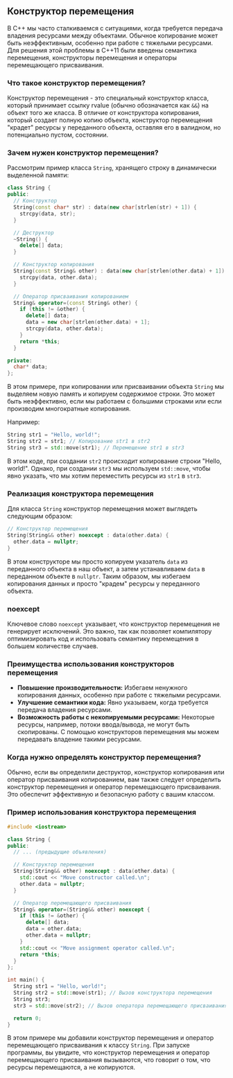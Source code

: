 ## Конструктор перемещения

В C++ мы часто сталкиваемся с ситуациями, когда требуется передача владения ресурсами между объектами. Обычное копирование может быть неэффективным, особенно при работе с тяжелыми ресурсами. Для решения этой проблемы в C++11 были введены семантика перемещения, конструкторы перемещения и операторы перемещающего присваивания.

### Что такое конструктор перемещения?

Конструктор перемещения - это специальный конструктор класса, который принимает ссылку rvalue (обычно обозначается как `&&`) на объект того же класса. В отличие от конструктора копирования, который создает полную копию объекта, конструктор перемещения "крадет" ресурсы у переданного объекта, оставляя его в валидном, но потенциально пустом, состоянии.

### Зачем нужен конструктор перемещения?

Рассмотрим пример класса `String`, хранящего строку в динамически выделенной памяти:

```cpp
class String {
public:
  // Конструктор
  String(const char* str) : data(new char[strlen(str) + 1]) {
    strcpy(data, str);
  }

  // Деструктор
  ~String() {
    delete[] data;
  }

  // Конструктор копирования
  String(const String& other) : data(new char[strlen(other.data) + 1]) {
    strcpy(data, other.data);
  }

  // Оператор присваивания копированием
  String& operator=(const String& other) {
    if (this != &other) {
      delete[] data;
      data = new char[strlen(other.data) + 1];
      strcpy(data, other.data);
    }
    return *this;
  }

private:
  char* data;
};
```

В этом примере, при копировании или присваивании объекта `String` мы выделяем новую память и копируем содержимое строки. Это может быть неэффективно, если мы работаем с большими строками или если производим многократные копирования.

Например:

```cpp
String str1 = "Hello, world!";
String str2 = str1; // Копирование str1 в str2
String str3 = std::move(str1); // Перемещение str1 в str3
```

В этом коде, при создании `str2` происходит копирование строки "Hello, world!". Однако, при создании `str3` мы используем `std::move`, чтобы явно указать, что мы хотим переместить ресурсы из `str1` в `str3`.

### Реализация конструктора перемещения

Для класса `String` конструктор перемещения может выглядеть следующим образом:

```cpp
// Конструктор перемещения
String(String&& other) noexcept : data(other.data) {
  other.data = nullptr;
}
```

В этом конструкторе мы просто копируем указатель `data` из переданного объекта в наш объект, а затем устанавливаем `data` в переданном объекте в `nullptr`. Таким образом, мы избегаем копирования данных и просто "крадем" ресурсы у переданного объекта.

### noexcept

Ключевое слово `noexcept` указывает, что конструктор перемещения не генерирует исключений. Это важно, так как позволяет компилятору оптимизировать код и использовать семантику перемещения в большем количестве случаев.

### Преимущества использования конструкторов перемещения

* **Повышение производительности:** Избегаем ненужного копирования данных, особенно при работе с тяжелыми ресурсами.
* **Улучшение семантики кода:** Явно указываем, когда требуется передача владения ресурсами.
* **Возможность работы с некопируемыми ресурсами:** Некоторые ресурсы, например, потоки ввода/вывода, не могут быть скопированы. С помощью конструкторов перемещения мы можем передавать владение такими ресурсами.

### Когда нужно определять конструктор перемещения?

Обычно, если вы определили деструктор, конструктор копирования или оператор присваивания копированием, вам также следует определить конструктор перемещения и оператор перемещающего присваивания. Это обеспечит эффективную и безопасную работу с вашим классом.

### Пример использования конструктора перемещения

```cpp
#include <iostream>

class String {
public:
  // ... (предыдущие объявления)

  // Конструктор перемещения
  String(String&& other) noexcept : data(other.data) {
    std::cout << "Move constructor called.\n";
    other.data = nullptr;
  }

  // Оператор перемещающего присваивания
  String& operator=(String&& other) noexcept {
    if (this != &other) {
      delete[] data;
      data = other.data;
      other.data = nullptr;
    }
    std::cout << "Move assignment operator called.\n";
    return *this;
  }
};

int main() {
  String str1 = "Hello, world!";
  String str2 = std::move(str1); // Вызов конструктора перемещения
  String str3;
  str3 = std::move(str2); // Вызов оператора перемещающего присваивания

  return 0;
}
```

В этом примере мы добавили конструктор перемещения и оператор перемещающего присваивания к классу `String`. При запуске программы, вы увидите, что конструктор перемещения и оператор перемещающего присваивания вызываются, что говорит о том, что ресурсы перемещаются, а не копируются.

